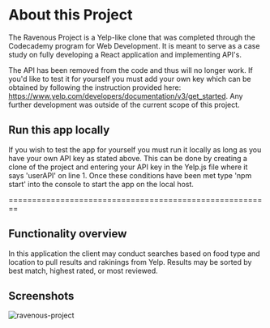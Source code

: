 # About this Project

The Ravenous Project is a Yelp-like clone that was completed through the Codecademy program for Web Development. It is meant to serve as a case study on fully developing a React application and implementing API's.

The API has been removed from the code and thus will no longer work. If you'd like to test it for yourself you must add your own key which can be obtained by following the instruction provided here: https://www.yelp.com/developers/documentation/v3/get_started. Any further development was outside of the current scope of this project.

## Run this app locally

If you wish to test the app for yourself you must run it locally as long as you have your own API key as stated above. This can be done by creating a clone of the project and entering your API key in the Yelp.js file where it says 'userAPI' on line 1. Once these conditions have been met type 'npm start' into the console to start the app on the local host.

========================================================

## Functionality overview 

In this application the client may conduct searches based on food type and location to pull results and rakinings from Yelp. Results may be sorted by best match, highest rated, or most reviewed.

## Screenshots

![ravenous-project](https://user-images.githubusercontent.com/38704018/152463566-e9b3bce7-7e7c-4c80-a6e5-08794fee4f80.png)
